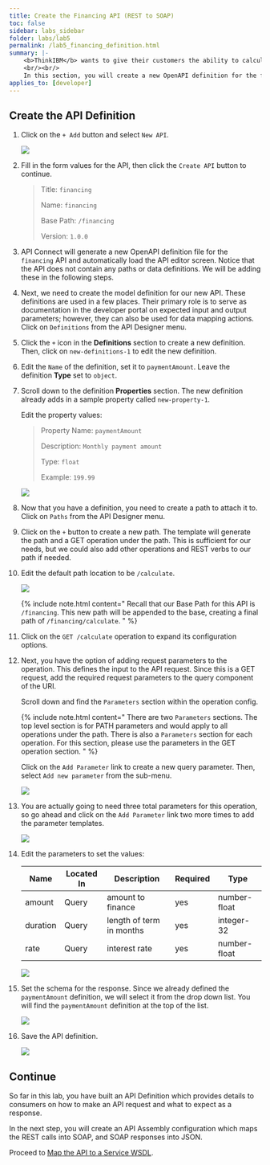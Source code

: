 ```yaml
---
title: Create the Financing API (REST to SOAP)
toc: false
sidebar: labs_sidebar
folder: labs/lab5
permalink: /lab5_financing_definition.html
summary: |-
    <b>ThinkIBM</b> wants to give their customers the ability to calculate financing payments. There is already a legacy SOAP-based application which will do the calculation, but it should be exposed to consumers as a modern RESTful API.
    <br/><br/>
    In this section, you will create a new OpenAPI definition for the financing API.
applies_to: [developer]
---
```


## Create the API Definition

1.  Click on the `+ Add` button and select `New API`.

    ![](./images/labs/lab5/new-api.png)

1.  Fill in the form values for the API, then click the `Create API` button to continue.

    > Title: `financing`
    >
    > Name: `financing`
    > 
    > Base Path: `/financing`
    > 
    > Version: `1.0.0`

1.  API Connect will generate a new OpenAPI definition file for the `financing` API and automatically load the API editor screen. Notice that the API does not contain any paths or data definitions. We will be adding these in the following steps.

1.  Next, we need to create the model definition for our new API. These definitions are used in a few places. Their primary role is to serve as documentation in the developer portal on expected input and output parameters; however, they can also be used for data mapping actions. Click on `Definitions` from the API Designer menu.

1.  Click the `+` icon in the **Definitions** section to create a new definition. Then, click on `new-definitions-1` to edit the new definition.

1.  Edit the `Name` of the definition, set it to `paymentAmount`. Leave the definition **Type** set to `object`.

1.  Scroll down to the definition **Properties** section. The new definition already adds in a sample property called `new-property-1`.

    Edit the property values:

    > Property Name: `paymentAmount`
    >
    > Description: `Monthly payment amount`
    >
    > Type: `float`
    >
    > Example: `199.99`
	
    ![](./images/labs/lab5/definition.png)

1.  Now that you have a definition, you need to create a path to attach it to. Click on `Paths` from the API Designer menu.

1.  Click on the `+` button to create a new path. The template will generate the path and a GET operation under the path. This is sufficient for our needs, but we could also add other operations and REST verbs to our path if needed.

1.  Edit the default path location to be `/calculate`.

    ![](./images/labs/lab5/calculate-path.png)

    {% include note.html content="
        Recall that our Base Path for this API is `/financing`. This new path will be appended to the base, creating a final path of `/financing/calculate`.
    " %}

1.  Click on the `GET /calculate` operation to expand its configuration options.

1.  Next, you have the option of adding request parameters to the operation. This defines the input to the API request. Since this is a GET request, add the required request parameters to the query component of the URI.

	Scroll down and find the `Parameters` section within the operation config.
	
	{% include note.html content="
        There are two `Parameters` sections. The top level section is for PATH parameters and would apply to all operations under the path. There is also a `Parameters` section for each operation. For this section, please use the parameters in the GET operation section.
    " %}
	
	Click on the `Add Parameter` link to create a new query parameter. Then, select `Add new parameter` from the sub-menu.

    ![](./images/labs/lab5/add-parameter.png)

1.  You are actually going to need three total parameters for this operation, so go ahead and click on the `Add Parameter` link two more times to add the parameter templates.

    ![](./images/labs/lab5/parameters.png)

1.  Edit the parameters to set the values:

    |Name    |Located In|Description             |Required|Type        |
    |--------|----------|------------------------|--------|------------|
    |amount  |Query     |amount to finance       |yes     |number-float|
    |duration|Query     |length of term in months|yes     |integer-32  |
    |rate    |Query     |interest rate           |yes     |number-float|
	
    ![](./images/labs/lab5/parameters-done.png)

1.  Set the schema for the response. Since we already defined the `paymentAmount` definition, we will select it from the drop down list. You will find the `paymentAmount` definition at the top of the list.

    ![](./images/labs/lab5/response-schema.png)

1.  Save the API definition.

    ![](./images/common/save.png)

## Continue

So far in this lab, you have built an API Definition which provides details to consumers on how to make an API request and what to expect as a response.

In the next step, you will create an API Assembly configuration which maps the REST calls into SOAP, and SOAP responses into JSON.

Proceed to [Map the API to a Service WSDL](lab5_financing_assembly.html).